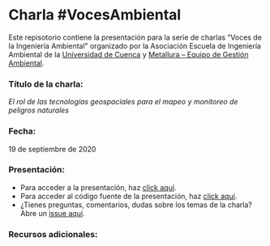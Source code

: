 Charla \#VocesAmbiental
================

Este repisotorio contiene la presentación para la serie de charlas
“Voces de la Ingeniería Ambiental” organizado por la Asociación
Escuela de Ingeniería Ambiental de la [Universidad de
Cuenca](http://www.ucuenca.edu.ec/) y [Metallura – Equipo de Gestión
Ambiental](https://www.metallura.org/).

### Título de la charla:

*El rol de las tecnologías geospaciales para el mapeo y monitoreo de
peligros naturales*

### Fecha:

19 de septiembre de 2020

### Presentación:

  - Para acceder a la presentación, haz [click
    aquí](https://loreabad6.github.io/VocesAmbiental/presentacion.html).
  - Para acceder al código fuente de la presentación, haz [click
    aquí](https://github.com/loreabad6/VocesAmbiental/blob/master/presentacion.Rmd).
  - ¿Tienes preguntas, comentarios, dudas sobre los temas de la charla?
    Abre un [issue
    aquí](https://github.com/loreabad6/VocesAmbiental/issues).

### Recursos adicionales:
